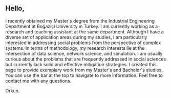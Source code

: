 ## Hello,
I recently obtained my Master's degree from the Industrial Engineering Department at Boğaziçi University in Turkey. I am currently working as a research and teaching assistant at the same department. Although I have a diverse set of application areas during my studies, I am particularly interested in addressing social problems from the perspective of complex systems. In terms of methodology, my research interests lie at the intersection of data science, network science, and simulation. I am usually curious about the problems that are frequently addressed in social sciences but currently lack solid and effective mitigation strategies. I created this page to provide exemplary work from my Master's and Bachelor's studies. You can use the bar at the top to navigate to more information. Feel free to contact me with any questions.

Orkun.

